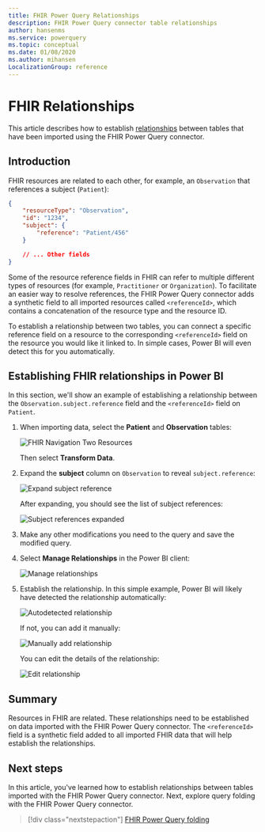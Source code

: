 ```yaml
---
title: FHIR Power Query Relationships
description: FHIR Power Query connector table relationships
author: hansenms
ms.service: powerquery
ms.topic: conceptual
ms.date: 01/08/2020
ms.author: mihansen
LocalizationGroup: reference
---
```


# FHIR Relationships

This article describes how to establish [relationships](https://docs.microsoft.com/power-bi/desktop-create-and-manage-relationships) between tables that have been imported using the FHIR Power Query connector.

## Introduction

FHIR resources are related to each other, for example, an `Observation` that references a subject (`Patient`):

```json
{
    "resourceType": "Observation",
    "id": "1234",
    "subject": {
        "reference": "Patient/456"
    }

    // ... Other fields
}
```

Some of the resource reference fields in FHIR can refer to multiple different types of resources (for example, `Practitioner` or `Organization`). To facilitate an easier way to resolve references, the FHIR Power Query connector adds a synthetic field to all imported resources called `<referenceId>`, which contains a concatenation of the resource type and the resource ID.

To establish a relationship between two tables, you can connect a specific reference field on a resource to the corresponding `<referenceId>` field on the resource you would like it linked to. In simple cases, Power BI will even detect this for you automatically.

## Establishing FHIR relationships in Power BI

In this section, we'll show an example of establishing a relationship between the `Observation.subject.reference` field and the `<referenceId>` field on `Patient`.

1. When importing data, select the **Patient** and **Observation** tables:

    ![FHIR Navigation Two Resources](FHIR-Navigate-TwoResources.png)

    Then select **Transform Data**.

1. Expand the **subject** column on `Observation` to reveal `subject.reference`:

    ![Expand subject reference](FHIR-ExpandSubject.png)

    After expanding, you should see the list of subject references:

    ![Subject references expanded](FHIR-ExpandedSubjectReference.png)

1. Make any other modifications you need to the query and save the modified query.

1. Select **Manage Relationships** in the Power BI client:

    ![Manage relationships](FHIR-ManageRelationships.png)

1. Establish the relationship. In this simple example, Power BI will likely have detected the relationship automatically:

    ![Autodetected relationship](FHIR-RelationshipEstablished.png)

    If not, you can add it manually:

    ![Manually add relationship](FHIR-NewRelationship.png)

    You can edit the details of the relationship:

    ![Edit relationship](FHIR-EditRelationship.png)


## Summary

Resources in FHIR are related. These relationships need to be established on data imported with the FHIR Power Query connector. The `<referenceId>` field is a synthetic field added to all imported FHIR data that will help establish the relationships.

## Next steps

In this article, you've learned how to establish relationships between tables imported with the FHIR Power Query connector. Next, explore query folding with the FHIR Power Query connector.

>[!div class="nextstepaction"]
>[FHIR Power Query folding](FHIR-QueryFolding.md)
